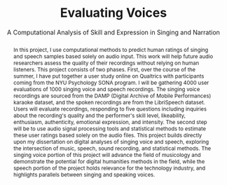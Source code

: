 ---
pid: g2024georgieva
done: true
title: Evaluating Voices
subtitle: 'A Computational Analysis of Skill and Expression in Singing and Narration '
category: Grad Fellowship Project
tags:
- sound-studies
cohort_year: '2024'
abstract: |-
  In this project, I use computational methods to predict human ratings of singing and speech samples based solely on audio input. This work will help future audio researchers assess the quality of their recordings without relying on human listeners.
  This project consists of two phases. First, over the course of the summer, I have put together a user study online on Qualtrics with participants coming from the NYU Psychology SONA program. I will be gathering 4000 user evaluations of 1000 singing voice and speech recordings. The singing voice recordings are sourced from the DAMP (Digital Archive of Mobile Performances) karaoke dataset, and the spoken recordings are from the LibriSpeech dataset. Users will evaluate recordings, responding to five questions including inquiries about the recording's quality and the performer's skill level, likeability, enthusiasm, authenticity, emotional expression, and intensity.
  The second step will be to use audio signal processing tools and statistical methods to estimate these user ratings based solely on the audio files.
  This project builds directly upon my dissertation on digital analyses of singing voice and speech, exploring the intersection of music, speech, sound recording, and statistical methods. The singing voice portion of this project will advance the field of musicology and demonstrate the potential for digital humanities methods in the field, while the speech portion of the project holds relevance for the technology industry, and highlights parallels between singing and speaking voices.
pis:
- georgieva
image: /media/projects/g2024georgieva.png
original_img: https://drive.google.com/open?id=1p8-eBSdCUMAIfr7AUlCYnYkiw2b9YTof
order: '064'
layout: project
---